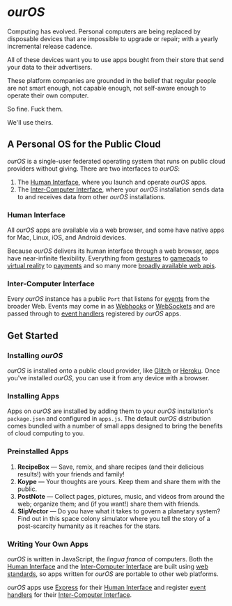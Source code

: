 # _ourOS_

Computing has evolved. Personal computers are being replaced by disposable
devices that are impossible to upgrade or repair; with a yearly incremental
release cadence.

All of these devices want you to use apps bought from their store that send your
data to their advertisers.

These platform companies are grounded in the belief that regular people are not
smart enough, not capable enough, not self-aware enough to operate their own
computer.

So fine. Fuck them.

We'll use theirs.

## A Personal OS for the Public Cloud

_ourOS_ is a single-user federated operating system that runs on public cloud
providers without giving. There are two interfaces to _ourOS_:

1. The [Human Interface], where you launch and operate _ourOS_ apps.
2. The [Inter-Computer Interface], where your _ourOS_ installation sends data to
   and receives data from other _ourOS_ installations.

### Human Interface

All _ourOS_ apps are available via a web browser, and some have native apps for
Mac, Linux, iOS, and Android devices.

Because _ourOS_ delivers its human interface through a web browser, apps have near-infinite flexibility. Everything from [gestures] to [gamepads] to [virtual reality] to [payments] and so many more [broadly available web apis].

[gestures]: https://developer.mozilla.org/en-US/docs/Web/API/GestureEvent
[gamepads]: https://developer.mozilla.org/en-US/docs/Web/API/Gamepad_API
[virtual reality]: https://developer.mozilla.org/en-US/docs/Web/API/WebXR_Device_API
[payments]: https://developer.mozilla.org/en-US/docs/Web/API/Payment_Request_API
[broadly available web apis]: https://developer.mozilla.org/en-US/docs/Web/API

### Inter-Computer Interface

Every _ourOS_ instance has a public `Port` that listens for [events] from the broader Web. Events may come in as [Webhooks] or [WebSockets] and are passed through to [event handlers] registered by _ourOS_ apps.

[Webhooks]: https://en.wikipedia.org/wiki/Webhook
[WebSockets]: https://en.wikipedia.org/wiki/WebSocket

## Get Started

### Installing _ourOS_

_ourOS_ is installed onto a public cloud provider, like [Glitch] or [Heroku].
Once you've installed _ourOS_, you can use it from any device with a browser.

[glitch]: https://glitch.com/
[heroku]: https://www.heroku.com/

### Installing Apps

Apps on _ourOS_ are installed by adding them to your _ourOS_ installation's
`package.json` and configured in `apps.js`. The default _ourOS_ distribution
comes bundled with a number of small apps designed to bring the benefits of
cloud computing to you.

### Preinstalled Apps

1. **RecipeBox** — Save, remix, and share recipes (and their delicious results!)
   with your friends and family!
1. **Koype** — Your thoughts are yours. Keep them and share them with the
   public.
1. **PostNote** — Collect pages, pictures, music, and videos from around the
   web; organize them; and (if you want!) share them with friends.
1. **SlipVector** — Do you have what it takes to govern a planetary system? Find
   out in this space colony simulator where you tell the story of a
   post-scarcity humanity as it reaches for the stars.

### Writing Your Own Apps

_ourOS_ is written in JavaScript, the _lingua franca_ of computers. Both the
[Human Interface] and the [Inter-Computer Interface] are built using [web
standards], so apps written for _ourOS_ are portable to other web platforms.

_ourOS_ apps use [Express] for their [Human Interface] and register [event handlers] for their [Inter-Computer Interface].

[web standards]: https://en.wikipedia.org/wiki/Web_standards
[human interface]: #human-interface
[inter-computer interface]: #inter-computer-interface
[Express]: https://expressjs.com/
[event handlers]: https://en.wikipedia.org/wiki/Event-driven_programming#Event_handlers
[events]: https://en.wikipedia.org/wiki/Event-driven_programming